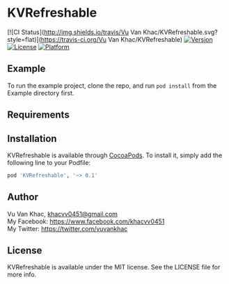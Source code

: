 # KVRefreshable

[![CI Status](http://img.shields.io/travis/Vu Van Khac/KVRefreshable.svg?style=flat)](https://travis-ci.org/Vu Van Khac/KVRefreshable)
[![Version](https://img.shields.io/cocoapods/v/KVRefreshable.svg?style=flat)](http://cocoapods.org/pods/KVRefreshable)
[![License](https://img.shields.io/cocoapods/l/KVRefreshable.svg?style=flat)](http://cocoapods.org/pods/KVRefreshable)
[![Platform](https://img.shields.io/cocoapods/p/KVRefreshable.svg?style=flat)](http://cocoapods.org/pods/KVRefreshable)

## Example

To run the example project, clone the repo, and run `pod install` from the Example directory first.

## Requirements

## Installation

KVRefreshable is available through [CocoaPods](http://cocoapods.org). To install
it, simply add the following line to your Podfile:

```ruby
pod 'KVRefreshable', '~> 0.1'
```

## Author

Vu Van Khac, khacvv0451@gmail.com <br />
My Facebook: https://www.facebook.com/khacvv0451  <br />
My Twitter: https://twitter.com/vuvankhac  <br />

## License

KVRefreshable is available under the MIT license. See the LICENSE file for more info.
